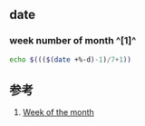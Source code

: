 ﻿## date

### week number of month ^[1]^

```bash
echo $((($(date +%-d)-1)/7+1))
```





## 参考

1. [Week of the month](https://stackoverflow.com/questions/7542466/week-of-the-month)

